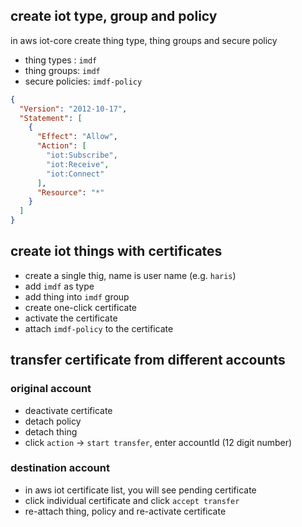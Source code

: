 ## create iot type, group and policy
in aws iot-core create thing type, thing groups and secure policy

* thing types : `imdf`
* thing groups: `imdf`
* secure policies: `imdf-policy`

```JSON
{
  "Version": "2012-10-17",
  "Statement": [
    {
      "Effect": "Allow",
      "Action": [
        "iot:Subscribe",
        "iot:Receive",
        "iot:Connect"
      ],
      "Resource": "*"
    }
  ]
}
```

## create iot things with certificates

* create a single thig, name is user name (e.g. `haris`)
* add `imdf` as type
* add thing into `imdf` group
* create one-click certificate
* activate the certificate
* attach `imdf-policy` to the certificate

## transfer certificate from different accounts

### original account

* deactivate certificate
* detach policy
* detach thing
* click `action` -> `start transfer`, enter accountId (12 digit number)

### destination account

* in aws iot certificate list, you will see pending certificate
* click individual certificate and click `accept transfer`
* re-attach thing, policy and re-activate certificate